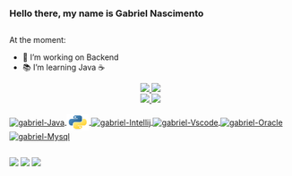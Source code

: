 ### Hello there, my name is Gabriel Nascimento
<h2 dir="auto"> </h2>

At the moment:
- 🔭 I’m working on Backend
- 📚 I’m learning Java ☕

<div align="center" dir="auto">
  <a href="https://github.com/gaanasc">
  <img height="180em" src="https://github-readme-stats.vercel.app/api?username=gaanasc&show_icons=true&theme=dark&include_all_commits=true&count_private=true"/>
  <img height="180em" src="https://github-readme-stats.vercel.app/api/top-langs/?username=gaanasc&layout=compact&langs_count=7&theme=dark"/>
  </a>
</div>

<div align="center">
  <a href="https://github.com/gaanasc">
  <img height="180em" src="https://github-readme-stats.vercel.app/api?username=gaanasc&show_icons=true&theme=dracula&include_all_commits=true&count_private=true"/>
  <img height="180em" src="https://github-readme-stats.vercel.app/api/top-langs/?username=gaanasc&layout=compact&langs_count=7&theme=dracula"/>
</div>



  <div style="display: inline_block" dir="auto"><br>
  <img align="center" alt="gabriel-Java" height="30" width="40" src="https://cdn.jsdelivr.net/gh/devicons/devicon/icons/java/java-original.svg" />
  <img align="center" alt="gabriel-Python" height="30" width="40" src="https://raw.githubusercontent.com/devicons/devicon/master/icons/python/python-original.svg">
  <img align="center" alt="gabriel-Intellij" height="30" width="40" src="https://cdn.jsdelivr.net/gh/devicons/devicon/icons/intellij/intellij-original.svg" />
  <img align="center" alt="gabriel-Vscode" height="30" width="40" src="https://cdn.jsdelivr.net/gh/devicons/devicon/icons/vscode/vscode-original.svg">
  <img align="center" alt="gabriel-Oracle" height="30" width="40" src="https://cdn.jsdelivr.net/gh/devicons/devicon/icons/oracle/oracle-original.svg">
  <img align="center" alt="gabriel-Mysql" height="30" width="40" src="https://cdn.jsdelivr.net/gh/devicons/devicon/icons/mysql/mysql-original.svg">
  
</div>

<h2 dir="auto"> </h2>
 
<div> 
  <a href="https://instagram.com/gaanasc" target="_blank"><img src="https://img.shields.io/badge/-Instagram-%23E4405F?style=for-the-badge&logo=instagram&logoColor=white" target="_blank"></a>
  <a href = "mailto:gabriel.rocha1301@gmail.com"><img src="https://img.shields.io/badge/-Gmail-%23333?style=for-the-badge&logo=gmail&logoColor=white" target="_blank"></a>
  <a href="https://www.linkedin.com/in/gaanasc" target="_blank"><img src="https://img.shields.io/badge/-LinkedIn-%230077B5?style=for-the-badge&logo=linkedin&logoColor=white" target="_blank"></a> 
  </div>
